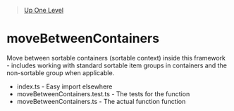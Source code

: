 > [Up One Level](../readme.md)

# moveBetweenContainers

Move between sortable containers (sortable context) inside this framework - includes working with standard sortable item groups in containers and the non-sortable group when applicable.

- index.ts - Easy import elsewhere
- moveBetweenContainers.test.ts - The tests for the function
- moveBetweenContainers.ts - The actual function function